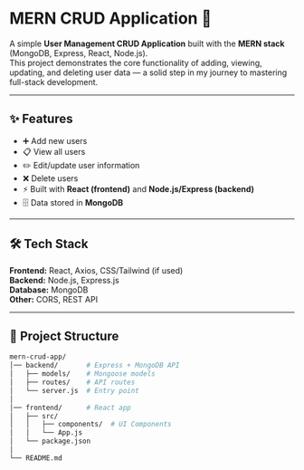 # MERN CRUD Application 🚀

A simple **User Management CRUD Application** built with the **MERN stack** (MongoDB, Express, React, Node.js).  
This project demonstrates the core functionality of adding, viewing, updating, and deleting user data — a solid step in my journey to mastering full-stack development.  

---

## ✨ Features
- ➕ Add new users  
- 📋 View all users  
- ✏️ Edit/update user information  
- ❌ Delete users  
- ⚡ Built with **React (frontend)** and **Node.js/Express (backend)**  
- 🗄️ Data stored in **MongoDB**  

---

## 🛠️ Tech Stack
**Frontend:** React, Axios, CSS/Tailwind (if used)  
**Backend:** Node.js, Express.js  
**Database:** MongoDB  
**Other:** CORS, REST API  

---

## 📂 Project Structure
```bash
mern-crud-app/
│── backend/       # Express + MongoDB API
│   ├── models/    # Mongoose models
│   ├── routes/    # API routes
│   └── server.js  # Entry point
│
│── frontend/      # React app
│   ├── src/
│   │   ├── components/  # UI Components
│   │   └── App.js
│   └── package.json
│
└── README.md
